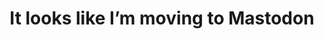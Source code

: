 ---
title: "It looks like I’m moving to Mastodon"
targeturl: https://simonwillison.net/2022/Nov/5/mastodon/ 
response_type: reshare
dt_published: "2022-11-05 15:42"
dt_updated: "2022-11-05 15:42 -05:00"
---